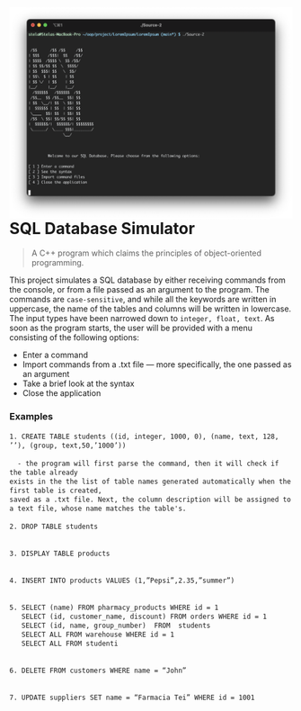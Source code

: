 <img src="icon.png" align="right"/>

# SQL Database Simulator

> A C++ program which claims the principles of object-oriented programming.

  This project simulates a SQL database by either receiving commands from the console, or from a file passed as an argument to the program. The commands are `case-sensitive`, and while all the keywords are written in uppercase, the name of the tables and columns will be written in lowercase. The input types have been narrowed down to `integer, float, text`.
  As soon as the program starts, the user will be provided with a menu consisting of the following options:
- Enter a command
- Import commands from a .txt file — more specifically, the one passed as an argument
- Take a brief look at the syntax
- Close the application
  

### Examples
```  
1. CREATE TABLE students ((id, integer, 1000, 0), (name, text, 128, ’’), (group, text,50,’1000’))
  
  - the program will first parse the command, then it will check if the table already 
exists in the the list of table names generated automatically when the first table is created, 
saved as a .txt file. Next, the column description will be assigned to a text file, whose name matches the table's.

2. DROP TABLE students


3. DISPLAY TABLE products


4. INSERT INTO products VALUES (1,”Pepsi”,2.35,”summer”)


5. SELECT (name) FROM pharmacy_products WHERE id = 1
   SELECT (id, customer_name, discount) FROM orders WHERE id = 1
   SELECT (id, name, group_number)  FROM  students
   SELECT ALL FROM warehouse WHERE id = 1
   SELECT ALL FROM studenti
   
   
6. DELETE FROM customers WHERE name = “John”


7. UPDATE suppliers SET name = “Farmacia Tei” WHERE id = 1001


  ``` 
   
   
   
